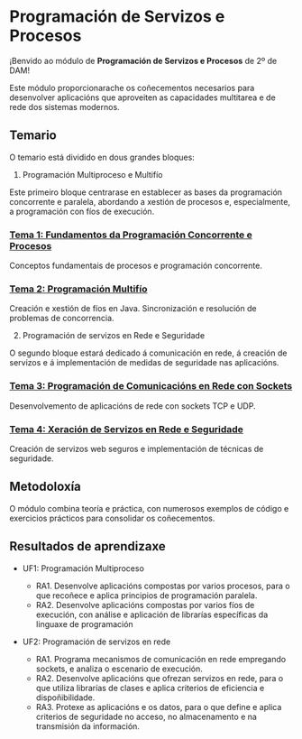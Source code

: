# Programación de Servizos e Procesos

¡Benvido ao módulo de **Programación de Servizos e Procesos** de 2º de DAM!

Este módulo proporcionarache os coñecementos necesarios para desenvolver aplicacións que aproveiten as capacidades multitarea e de rede dos sistemas modernos.

## Temario

O temario está dividido en dous grandes bloques:

1. Programación Multiproceso e Multifío

Este primeiro bloque centrarase en establecer as bases da programación concorrente e paralela, abordando a xestión de procesos e, especialmente, a programación con fíos de execución.

### [Tema 1: Fundamentos da Programación Concorrente e Procesos](./tema1-fundamentos/)
Conceptos fundamentais de procesos e programación concorrente.

### [Tema 2: Programación Multifío](./tema2-multifio/)
Creación e xestión de fíos en Java. Sincronización e resolución de problemas de concorrencia.

2. Programación de servizos en Rede e Seguridade

O segundo bloque estará dedicado á comunicación en rede, á creación de servizos e á implementación de medidas de seguridade nas aplicacións.

### [Tema 3: Programación de Comunicacións en Rede con Sockets](./tema3-comunicacions-rede/)
Desenvolvemento de aplicacións de rede con sockets TCP e UDP.

### [Tema 4: Xeración de Servizos en Rede e Seguridade](./tema4-servizos-seguridade/)
Creación de servizos web seguros e implementación de técnicas de seguridade.

## Metodoloxía

O módulo combina teoría e práctica, con numerosos exemplos de código e exercicios prácticos para consolidar os coñecementos.

## Resultados de aprendizaxe

- UF1: Programación Multiproceso
    - RA1. Desenvolve aplicacións compostas por varios procesos, para o que recoñece e aplica principios de programación paralela.
    - RA2. Desenvolve aplicacións compostas por varios fíos de execución, con análise e aplicación de librarías específicas da linguaxe de programación

- UF2: Programación de servizos en rede
    - RA1. Programa mecanismos de comunicación en rede empregando sockets, e analiza o escenario de execución.
    - RA2. Desenvolve aplicacións que ofrezan servizos en rede, para o que utiliza librarías de clases e aplica criterios de eficiencia e dispoñibilidade.
    - RA3. Protexe as aplicacións e os datos, para o que define e aplica criterios de seguridade no   acceso, no almacenamento e na transmisión da información.